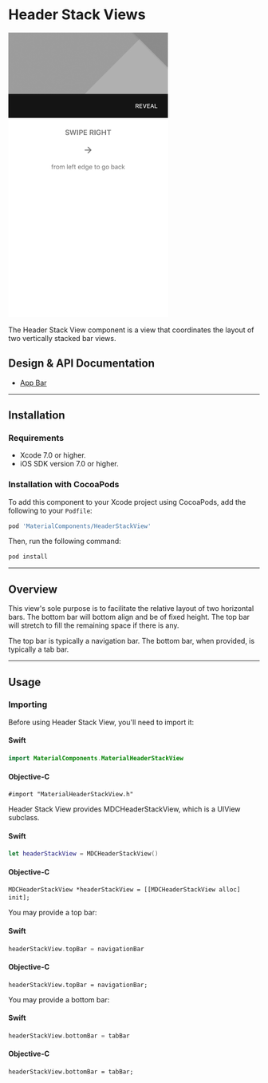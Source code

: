 <!--docs:
title: "Header Stack Views"
layout: detail
section: components
excerpt: "The Header Stack View component is a view that coordinates the layout of two vertically stacked bar views."
iconId: header
path: /catalog/header-stack-views/
-->

# Header Stack Views

<div class="article__asset article__asset--screenshot">
  <img src="docs/assets/header_stack_view.png" alt="Header Stack View" width="320">
</div>

The Header Stack View component is a view that coordinates the layout of two vertically stacked
bar views.
<!--{: .article__intro }-->

## Design & API Documentation

<ul class="icon-list">
  <li class="icon-list-item icon-list-item--spec"><a href="https://material.io/guidelines/layout/structure.html#structure-app-bar">App Bar</a></li>
</ul>

- - -

## Installation

### Requirements

- Xcode 7.0 or higher.
- iOS SDK version 7.0 or higher.


### Installation with CocoaPods

To add this component to your Xcode project using CocoaPods, add the following to your `Podfile`:

``` bash
pod 'MaterialComponents/HeaderStackView'
```

Then, run the following command:

``` bash
pod install
```


- - -

## Overview

This view's sole purpose is to facilitate the relative layout of two horizontal bars. The bottom bar
will bottom align and be of fixed height. The top bar will stretch to fill the remaining space if
there is any.

The top bar is typically a navigation bar. The bottom bar, when provided, is typically a tab bar.



- - -

## Usage

### Importing

Before using Header Stack View, you'll need to import it:

<!--<div class="material-code-render" markdown="1">-->
#### Swift
``` swift
import MaterialComponents.MaterialHeaderStackView
```

#### Objective-C

``` objc
#import "MaterialHeaderStackView.h"
```
<!--</div>-->


Header Stack View provides MDCHeaderStackView, which is a UIView subclass.

<!--<div class="material-code-render" markdown="1">-->
#### Swift
``` swift
let headerStackView = MDCHeaderStackView()
```

#### Objective-C

``` objc
MDCHeaderStackView *headerStackView = [[MDCHeaderStackView alloc] init];
```
<!--</div>-->

You may provide a top bar:

<!--<div class="material-code-render" markdown="1">-->
#### Swift
``` swift
headerStackView.topBar = navigationBar
```

#### Objective-C

``` objc
headerStackView.topBar = navigationBar;
```
<!--</div>-->

You may provide a bottom bar:

<!--<div class="material-code-render" markdown="1">-->
#### Swift
``` swift
headerStackView.bottomBar = tabBar
```

#### Objective-C

``` objc
headerStackView.bottomBar = tabBar;
```
<!--</div>-->
